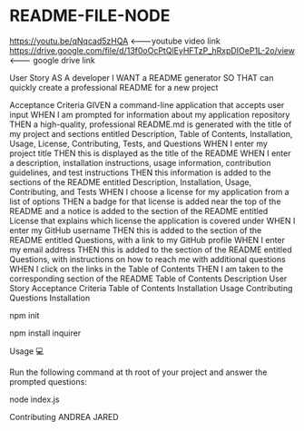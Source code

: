 # README-FILE-NODE

https://youtu.be/qNqcad5zHQA <---youtube video link
https://drive.google.com/file/d/13f0oOcPtQlEyHFTzP_hRxpDIOeP1L-2o/view  <--- google drive link

User Story
AS A developer
I WANT a README generator
SO THAT can quickly create a professional README for a new project 

Acceptance Criteria
GIVEN a command-line application that accepts user input
WHEN I am prompted for information about my application repository
THEN a high-quality, professional README.md is generated with the title of my project and sections entitled Description, Table of Contents, Installation, Usage, License, Contributing, Tests, and Questions
WHEN I enter my project title
THEN this is displayed as the title of the README
WHEN I enter a description, installation instructions, usage information, contribution guidelines, and test instructions
THEN this information is added to the sections of the README entitled Description, Installation, Usage, Contributing, and Tests
WHEN I choose a license for my application from a list of options
THEN a badge for that license is added near the top of the README and a notice is added to the section of the README entitled License that explains which license the application is covered under
WHEN I enter my GitHub username
THEN this is added to the section of the README entitled Questions, with a link to my GitHub profile
WHEN I enter my email address
THEN this is added to the section of the README entitled Questions, with instructions on how to reach me with additional questions
WHEN I click on the links in the Table of Contents
THEN I am taken to the corresponding section of the README
Table of Contents
Description
User Story
Acceptance Criteria
Table of Contents
Installation
Usage
Contributing
Questions
Installation


npm init

npm install inquirer

Usage
💻

Run the following command at th root of your project and answer the prompted questions:

node index.js

Contributing
ANDREA JARED



